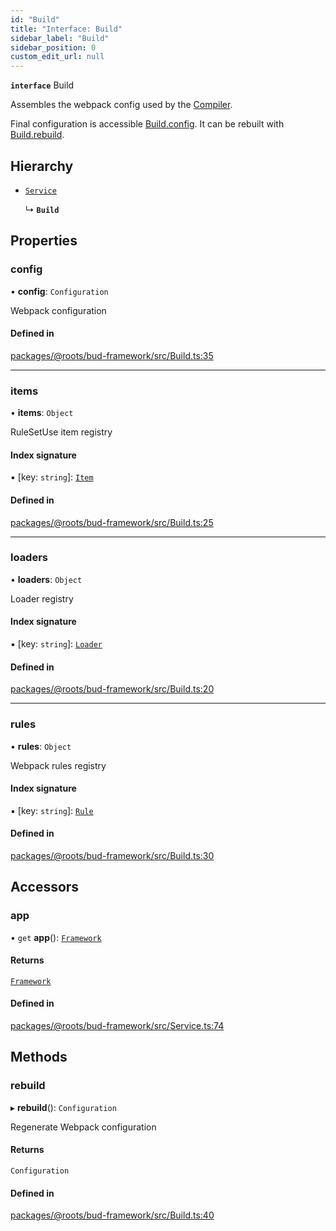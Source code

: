 ```yaml
---
id: "Build"
title: "Interface: Build"
sidebar_label: "Build"
sidebar_position: 0
custom_edit_url: null
---
```


**`interface`** Build

Assembles the webpack config used by the [Compiler](Compiler.md).

Final configuration is accessible [Build.config](Build.md#config).
It can be rebuilt with [Build.rebuild](Build.md#rebuild).

## Hierarchy

- [`Service`](../classes/Service.md)

  ↳ **`Build`**

## Properties

### config

• **config**: `Configuration`

Webpack configuration

#### Defined in

[packages/@roots/bud-framework/src/Build.ts:35](https://github.com/roots/bud/blob/4498d10b4/packages/@roots/bud-framework/src/Build.ts#L35)

___

### items

• **items**: `Object`

RuleSetUse item registry

#### Index signature

▪ [key: `string`]: [`Item`](Build.Item-1.md)

#### Defined in

[packages/@roots/bud-framework/src/Build.ts:25](https://github.com/roots/bud/blob/4498d10b4/packages/@roots/bud-framework/src/Build.ts#L25)

___

### loaders

• **loaders**: `Object`

Loader registry

#### Index signature

▪ [key: `string`]: [`Loader`](Build.Loader-1.md)

#### Defined in

[packages/@roots/bud-framework/src/Build.ts:20](https://github.com/roots/bud/blob/4498d10b4/packages/@roots/bud-framework/src/Build.ts#L20)

___

### rules

• **rules**: `Object`

Webpack rules registry

#### Index signature

▪ [key: `string`]: [`Rule`](Build.Rule-1.md)

#### Defined in

[packages/@roots/bud-framework/src/Build.ts:30](https://github.com/roots/bud/blob/4498d10b4/packages/@roots/bud-framework/src/Build.ts#L30)

## Accessors

### app

• `get` **app**(): [`Framework`](../classes/Framework.md)

#### Returns

[`Framework`](../classes/Framework.md)

#### Defined in

[packages/@roots/bud-framework/src/Service.ts:74](https://github.com/roots/bud/blob/4498d10b4/packages/@roots/bud-framework/src/Service.ts#L74)

## Methods

### rebuild

▸ **rebuild**(): `Configuration`

Regenerate Webpack configuration

#### Returns

`Configuration`

#### Defined in

[packages/@roots/bud-framework/src/Build.ts:40](https://github.com/roots/bud/blob/4498d10b4/packages/@roots/bud-framework/src/Build.ts#L40)
